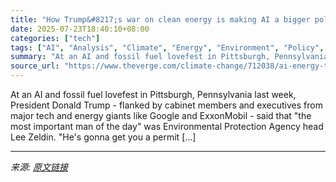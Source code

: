 ```yaml
---
title: "How Trump&#8217;s war on clean energy is making AI a bigger polluter"
date: 2025-07-23T18:40:10+08:00
categories: ["tech"]
tags: ["AI", "Analysis", "Climate", "Energy", "Environment", "Policy", "Politics", "Regulation", "Science"]
summary: "At an AI and fossil fuel lovefest in Pittsburgh, Pennsylvania last week, President Donald Trump - flanked by cabinet members and executives from major tech and energy giants like Google and ExxonMobil"
source_url: "https://www.theverge.com/climate-change/712038/ai-energy-trump-epa-gas-coal-emissions"
---
```


At an AI and fossil fuel lovefest in Pittsburgh, Pennsylvania last week, President Donald Trump - flanked by cabinet members and executives from major tech and energy giants like Google and ExxonMobil - said that "the most important man of the day" was Environmental Protection Agency head Lee Zeldin. "He's gonna get you a permit [&#8230;]

---

*来源: [原文链接](https://www.theverge.com/climate-change/712038/ai-energy-trump-epa-gas-coal-emissions)*
